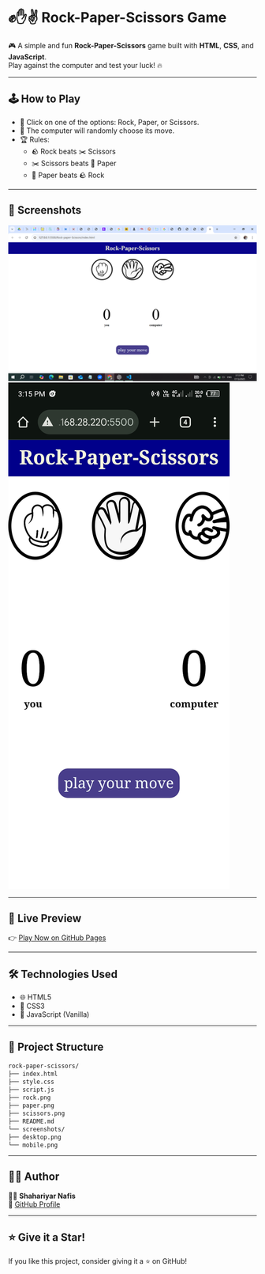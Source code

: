 # ✊✋✌️ Rock-Paper-Scissors Game

🎮 A simple and fun **Rock-Paper-Scissors** game built with **HTML**, **CSS**, and **JavaScript**.  
Play against the computer and test your luck! 🔥

---

## 🕹️ How to Play
- 🧠 Click on one of the options: Rock, Paper, or Scissors.
- 🤖 The computer will randomly choose its move.
- 🏆 Rules:
  - 🪨 Rock beats ✂️ Scissors
  - ✂️ Scissors beats 📄 Paper
  - 📄 Paper beats 🪨 Rock

---

## 📸 Screenshots
![Desktop View](images/desktop.png)
![Mobile View](images/mobile.jpg)

---

## 🚀 Live Preview  
👉 [Play Now on GitHub Pages](https://nafis-cse.github.io/rock-paper-scissors/)

---

## 🛠️ Technologies Used
- 🌐 HTML5  
- 🎨 CSS3  
- 🧠 JavaScript (Vanilla)

---

## 📁 Project Structure


```
rock-paper-scissors/
├── index.html
├── style.css
├── script.js
├── rock.png
├── paper.png
├── scissors.png
├── README.md
└── screenshots/
├── desktop.png
└── mobile.png

```

---

## 🙋‍♂️ Author
👨‍💻 **Shahariyar Nafis**  
🔗 [GitHub Profile](https://github.com/nafis-cse)

---

## ⭐ Give it a Star!
If you like this project, consider giving it a ⭐ on GitHub!
